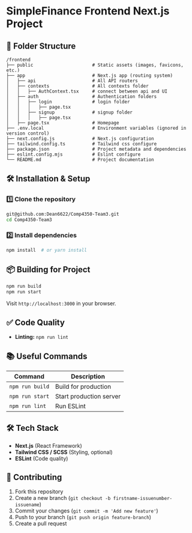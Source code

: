 # SimpleFinance Frontend Next.js Project

## 📂 Folder Structure
```
/frontend
├── public                      # Static assets (images, favicons, etc.)
├── app                         # Next.js app (routing system)
│   ├── api                     # All API routers
│   ├── contexts                # All contexts folder
│   │   ├── AuthContext.tsx     # connect between api and UI
│   ├── auth                    # Authentication folders
│   │   ├── login               # login folder
│   │   │   ├── page.tsx 
│   │   ├── signup              # signup folder
│   │   │   ├── page.tsx 
│   ├── page.tsx                # Homepage
├── .env.local                  # Environment variables (ignored in version control)
├── next.config.js              # Next.js configuration
├── tailwind.config.ts          # Tailwind css configure
├── package.json                # Project metadata and dependencies
├── eslint.config.mjs           # Eslint configure
└── README.md                   # Project documentation
```

## 🛠 Installation & Setup
### 1️⃣ Clone the repository
```sh
git@github.com:Dean6622/Comp4350-Team3.git
cd Comp4350-Team3
```

### 2️⃣ Install dependencies
```sh
npm install  # or yarn install
```

## 📦 Building for Project
```sh
npm run build
npm run start
```

Visit `http://localhost:3000` in your browser.


## ✅ Code Quality
- **Linting:** `npm run lint`

## 📚 Useful Commands
| Command         | Description |
|-----------------|-------------|
| `npm run build` | Build for production |
| `npm run start` | Start production server |
| `npm run lint`  | Run ESLint |


## 🛠 Tech Stack
- **Next.js** (React Framework)
- **Tailwind CSS / SCSS** (Styling, optional)
- **ESLint** (Code quality)

## 🙌 Contributing
1. Fork this repository
2. Create a new branch (`git checkout -b firstname-issuenumber-issuename`)
3. Commit your changes (`git commit -m 'Add new feature'`)
4. Push to your branch (`git push origin feature-branch`)
5. Create a pull request



